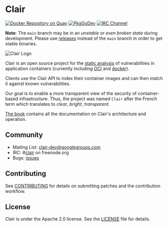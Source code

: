 # Clair

[![Docker Repository on
Quay](https://quay.io/repository/projectquay/clair/status "Docker Repository on Quay")](https://quay.io/repository/projectquay/clair)
[![PkgGoDev](https://pkg.go.dev/badge/github.com/quay/clair/v4 "Go Documentation")](https://pkg.go.dev/github.com/quay/clair/v4)
[![IRC Channel](https://img.shields.io/badge/freenode-%23clair-blue.svg "IRC Channel")](http://webchat.freenode.net/?channels=clair)

**Note**: The `main` branch may be in an *unstable or even broken state* during development.
Please use [releases] instead of the `main` branch in order to get stable binaries.

![Clair Logo](https://cloud.githubusercontent.com/assets/343539/21630811/c5081e5c-d202-11e6-92eb-919d5999c77a.png)

Clair is an open source project for the [static analysis] of vulnerabilities in
application containers (currently including [OCI] and [docker]).

Clients use the Clair API to index their container images and can then match it against known vulnerabilities.

Our goal is to enable a more transparent view of the security of container-based infrastructure.
Thus, the project was named `Clair` after the French term which translates to *clear*, *bright*, *transparent*.

[The book] contains all the documentation on Clair's architecture and operation.

[OCI]: https://github.com/opencontainers/image-spec/blob/master/spec.md
[docker]: https://github.com/docker/docker/blob/master/image/spec/v1.2.md
[releases]: https://github.com/quay/clair/releases
[static analysis]: https://en.wikipedia.org/wiki/Static_program_analysis
[The book]: https://quay.github.io/clair/

## Community

- Mailing List: [clair-dev@googlegroups.com](https://groups.google.com/forum/#!forum/clair-dev)
- IRC: #[clair](irc://irc.freenode.org:6667/#clair) on freenode.org
- Bugs: [issues](https://github.com/quay/clair/issues)

## Contributing

See [CONTRIBUTING](.github/CONTRIBUTING.md) for details on submitting patches and the contribution workflow.

## License

Clair is under the Apache 2.0 license. See the [LICENSE](LICENSE) file for details.
